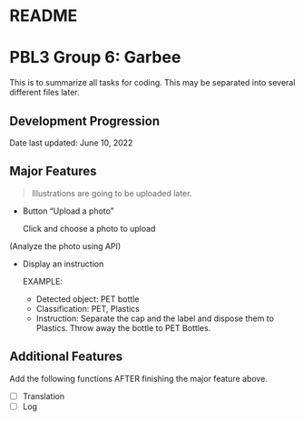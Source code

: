 # README

# PBL3 Group 6: Garbee

This is to summarize all tasks for coding. This may be separated into several different files later.

## Development Progression

Date last updated: June 10, 2022

## Major Features

> Illustrations are going to be uploaded later.
> 
- Button “Upload a photo”
    
    Click and choose a photo to upload
    

(Analyze the photo using API)

- Display an instruction
    
    EXAMPLE:
    
    - Detected object: PET bottle
    - Classification: PET, Plastics
    - Instruction: Separate the cap and the label and dispose them to Plastics. Throw away the bottle to PET Bottles.

## Additional Features

Add the following functions AFTER finishing the major feature above.

- [ ]  Translation
- [ ]  Log
